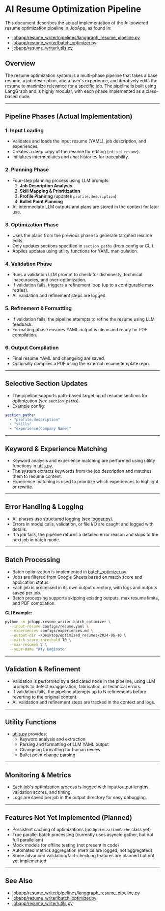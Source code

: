 # AI Resume Optimization Pipeline

This document describes the actual implementation of the AI-powered resume optimization pipeline in JobApp, as found in:
- [jobapp/resume_writer/pipelines/langgraph_resume_pipeline.py](../jobapp/resume_writer/pipelines/langgraph_resume_pipeline.py)
- [jobapp/resume_writer/batch_optimizer.py](../jobapp/resume_writer/batch_optimizer.py)
- [jobapp/resume_writer/utils.py](../jobapp/resume_writer/utils.py)

## Overview

The resume optimization system is a multi-phase pipeline that takes a base resume, a job description, and a user's experience, and iteratively edits the resume to maximize relevance for a specific job. The pipeline is built using LangGraph and is highly modular, with each phase implemented as a class-based node.

---

## Pipeline Phases (Actual Implementation)

### 1. **Input Loading**
- Validates and loads the input resume (YAML), job description, and experiences.
- Creates a deep copy of the resume for editing (`edited_resume`).
- Initializes intermediates and chat histories for traceability.

### 2. **Planning Phase**
- Four-step planning process using LLM prompts:
  1. **Job Description Analysis**
  2. **Skill Mapping & Prioritization**
  3. **Profile Planning** (updates `profile.description`)
  4. **Bullet Point Planning**
- All intermediate LLM outputs and plans are stored in the context for later use.

### 3. **Optimization Phase**
- Uses the plans from the previous phase to generate targeted resume edits.
- Only updates sections specified in `section_paths` (from config or CLI).
- Applies updates using utility functions for YAML manipulation.

### 4. **Validation Phase**
- Runs a validation LLM prompt to check for dishonesty, technical inaccuracies, and over-optimization.
- If validation fails, triggers a refinement loop (up to a configurable max retries).
- All validation and refinement steps are logged.

### 5. **Refinement & Formatting**
- If validation fails, the pipeline attempts to refine the resume using LLM feedback.
- Formatting phase ensures YAML output is clean and ready for PDF compilation.

### 6. **Output Compilation**
- Final resume YAML and changelog are saved.
- Optionally compiles a PDF using the external resume template repo.

---

## Selective Section Updates

- The pipeline supports path-based targeting of resume sections for optimization (see `section_paths`).
- Example config:

```yaml
section_paths:
  - "profile.description"
  - "skills"
  - "experience[Company Name]"
```

---

## Keyword & Experience Matching

- Keyword analysis and experience matching are performed using utility functions in [utils.py](../jobapp/resume_writer/utils.py).
- The system extracts keywords from the job description and matches them to resume content.
- Experience matching is used to prioritize which experiences to highlight or rewrite.

---

## Error Handling & Logging

- All phases use structured logging (see [logger.py](../jobapp/core/logger.py)).
- Errors in model calls, validation, or file I/O are caught and logged with details.
- If a job fails, the pipeline returns a detailed error reason and skips to the next job in batch mode.

---

## Batch Processing

- Batch optimization is implemented in [batch_optimizer.py](../jobapp/resume_writer/batch_optimizer.py).
- Jobs are filtered from Google Sheets based on match score and application status.
- Each job is processed in its own output directory, with logs and outputs saved per job.
- Batch processing supports skipping existing outputs, max resume limits, and PDF compilation.

**CLI Example:**

```bash
python -m jobapp.resume_writer.batch_optimizer \
  --input-resume configs/resume.yaml \
  --experiences configs/experiences.md \
  --output-dir ~/Desktop/optimized_resumes/2024-06-10 \
  --match-score-threshold 70 \
  --max-resumes 5 \
  --your-name "Ray Hagimoto"
```

---

## Validation & Refinement

- Validation is performed by a dedicated node in the pipeline, using LLM prompts to detect exaggeration, fabrication, or technical errors.
- If validation fails, the pipeline attempts up to N refinements before reverting to the original content.
- All validation and refinement steps are tracked in the context and logs.

---

## Utility Functions

- [utils.py](../jobapp/resume_writer/utils.py) provides:
  - Keyword analysis and extraction
  - Parsing and formatting of LLM YAML output
  - Changelog formatting for human review
  - Bullet point change parsing

---

## Monitoring & Metrics

- Each job's optimization process is logged with input/output lengths, validation scores, and timing.
- Logs are saved per job in the output directory for easy debugging.

---

## Features Not Yet Implemented (Planned)

- Persistent caching of optimizations (no `OptimizationCache` class yet)
- True parallel batch processing (currently uses asyncio.gather, but not full parallelism)
- Mock models for offline testing (not present in code)
- Automated metrics aggregation (metrics are logged, not aggregated)
- Some advanced validation/fact-checking features are planned but not yet implemented

---

## See Also
- [jobapp/resume_writer/pipelines/langgraph_resume_pipeline.py](../jobapp/resume_writer/pipelines/langgraph_resume_pipeline.py)
- [jobapp/resume_writer/batch_optimizer.py](../jobapp/resume_writer/batch_optimizer.py)
- [jobapp/resume_writer/utils.py](../jobapp/resume_writer/utils.py) 